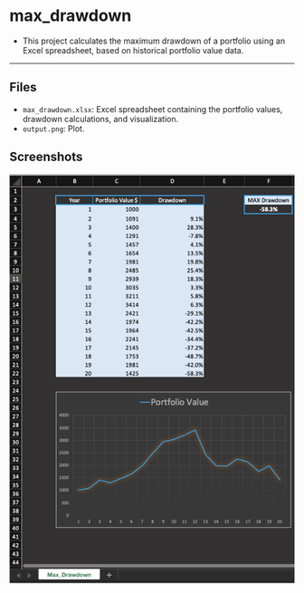 # max_drawdown

- This project calculates the maximum drawdown of a portfolio using an Excel spreadsheet, based on historical portfolio value data.

---

## Files
- `max_drawdown.xlsx`: Excel spreadsheet containing the portfolio values, drawdown calculations, and visualization.
- `output.png`: Plot.

## Screenshots
![output](output.png)
